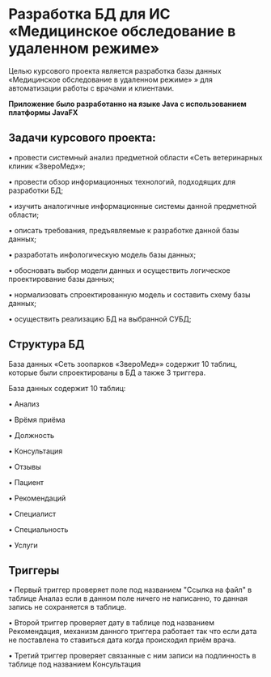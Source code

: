 # Разработка БД для ИС «Медицинское обследование в удаленном режиме»

Целью курсового проекта является разработка базы данных «Медицинское обследование в удаленном режиме» » для автоматизации работы с врачами и клиентами.

**Приложение было разработанно на языке Java с использованием платформы JavaFX**

## Задачи курсового проекта: ##

•	провести системный анализ предметной области «Сеть ветеринарных клиник «ЗвероМед»»;

•	провести обзор информационных технологий, подходящих для разработки БД;

•	изучить аналогичные информационные системы данной предметной области;

•	описать требования, предъявляемые к разработке данной базы данных;

•	разработать инфологическую модель базы данных;

•	обосновать выбор модели данных и осуществить логическое проектирование базы данных;

•	нормализовать спроектированную модель и составить схему базы данных;

•	осуществить реализацию БД на выбранной СУБД;

## Структура БД ##

База данных «Сеть зоопарков «ЗвероМед»» содержит 10 таблиц, которые были спроектированы в БД а также 3 триггера.

База данных содержит 10 таблиц:

•	Анализ

•	Врёмя приёма

•	Должность

•	Консультация 

•	Отзывы 

•	Пациент 

•	Рекомендаций

•	Специалист

•	Специальность

•	Услуги


## Триггеры ##
•	Первый триггер проверяет поле под названием "Cсылка на файл" в таблице Аналаз если в данном поле ничего не написанно, то данная запись не сохраняется в таблице.

•	Второй триггер проверяет дату в таблице под названием Рекомендация, механизм данного триггера работает так что если дата не поставлена то ставиться дата когда происходил приём врача.

•	Третий триггер проверяет связанные с ним записи на подлинность в таблице под названием Консультация 
